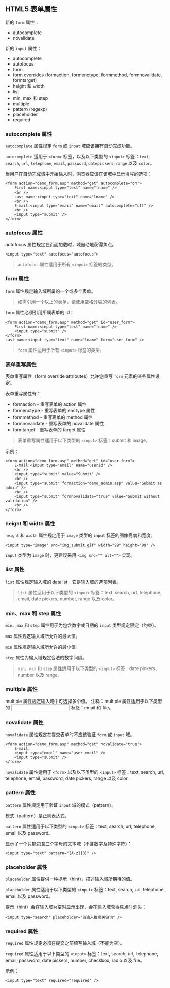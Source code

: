 HTML5 表单属性
---

新的 `form` 属性：
- autocomplete
- novalidate

新的 `input` 属性：
- autocomplete
- autofocus
- form
- form overrides (formaction, formenctype, formmethod, formnovalidate, formtarget)
- height 和 width
- list
- min, max 和 step
- multiple
- pattern (regexp)
- placeholder
- required


### autocomplete 属性
`autocomplete` 属性规定 `form` 或 `input` 域应该拥有自动完成功能。

`autocomplete` 适用于 `<form>` 标签，以及以下类型的 `<input>` 标签：`text`, `search`, `url`, `telephone`, `email`, `password`, `datepickers`, `range` 以及 `color`。

当用户在自动完成域中开始输入时，浏览器应该在该域中显示填写的选项：
```
<form action="demo_form.asp" method="get" autocomplete="on">
    First name:<input type="text" name="fname" />
    <br /> 
    Last name:<input type="text" name="lname" />
    <br /> 
    E-mail:<input type="email" name="email" autocomplete="off" />
    <br />
    <input type="submit" />
</form>
```


### autofocus 属性
autofocus 属性规定在页面加载时，域自动地获得焦点。
```
<input type="text" autofocus="autofocus">
```

> `autofocus` 属性适用于所有 `<input>` 标签的类型。


### form 属性
`form` 属性规定输入域所属的一个或多个表单。

> 如需引用一个以上的表单，请使用空格分隔的列表。

`form` 属性必须引用所属表单的 id：
```
<form action="demo_form.asp" method="get" id="user_form">
    First name:<input type="text" name="fname" />
    <input type="submit" />
</form>
Last name:<input type="text" name="lname" form="user_form" />
```

> `form` 属性适用于所有 `<input>` 标签的类型。


### 表单重写属性
表单重写属性（form override attributes）允许您重写 `form` 元素的某些属性设定。

表单重写属性有：
- formaction - 重写表单的 action 属性
- formenctype - 重写表单的 enctype 属性
- formmethod - 重写表单的 method 属性
- formnovalidate - 重写表单的 novalidate 属性
- formtarget - 重写表单的 target 属性

> 表单重写属性适用于以下类型的 `<input>` 标签：submit 和 image。

示例：
```
<form action="demo_form.asp" method="get" id="user_form">
    E-mail:<input type="email" name="userid" />
    <br />
    <input type="submit" value="Submit" />
    <br />
    <input type="submit" formaction="demo_admin.asp" value="Submit as admin" />
    <br />
    <input type="submit" formnovalidate="true" value="Submit without validation" />
    <br />
</form>
```


### height 和 width 属性
`height` 和 `width` 属性规定用于 `image` 类型的 `input` 标签的图像高度和宽度。
```
<input type="image" src="img_submit.gif" width="99" height="99" />
```

`input` 类型为 `image` 时，更建议采用 `<img src="" alt="">` 实现。


### list 属性
`list` 属性规定输入域的 datalist，它是输入域的选项列表。

> `list` 属性适用于以下类型的 `<input>` 标签：text, search, url, telephone, email, date pickers, number, range 以及 color。


### min、max 和 step 属性
`min`、`max` 和 `step` 属性用于为包含数字或日期的 `input` 类型规定限定（约束）。

`max` 属性规定输入域所允许的最大值。

`min` 属性规定输入域所允许的最小值。

`step` 属性为输入域规定合法的数字间隔。

> `min`、`max` 和 `step` 属性适用于以下类型的 `<input>` 标签：date pickers、number 以及 range。


### multiple 属性
multiple 属性规定输入域中可选择多个值。
注释：multiple 属性适用于以下类型的 <input> 标签：email 和 file。


### novalidate 属性
`novalidate` 属性规定在提交表单时不应该验证 `form` 或 `input` 域。
```
<form action="demo_form.asp" method="get" novalidate="true">
    E-mail:
    <input type="email" name="user_email" />
    <input type="submit" />
</form>
```

`novalidate` 属性适用于 `<form>` 以及以下类型的 `<input>` 标签：text, search, url, telephone, email, password, date pickers, range 以及 color.


### pattern 属性
`pattern` 属性规定用于验证 `input` 域的模式（pattern）。

模式（pattern）是正则表达式。

`pattern` 属性适用于以下类型的 `<input>` 标签：text, search, url, telephone, email 以及 password。

显示了一个只能包含三个字母的文本域（不含数字及特殊字符）：
```
<input type="text" pattern="[A-z]{3}" />
```


### placeholder 属性
`placeholder` 属性提供一种提示（hint），描述输入域所期待的值。

`placeholder` 属性适用于以下类型的 `<input>` 标签：text, search, url, telephone, email 以及 password。

提示（hint）会在输入域为空时显示出现，会在输入域获得焦点时消失：
```
<input type="search" placeholder="请输入搜索关键词" />
```


### required 属性
`required` 属性规定必须在提交之前填写输入域（不能为空）。

`required` 属性适用于以下类型的 `<input>` 标签：text, search, url, telephone, email, password, date pickers, number, checkbox, radio 以及 file。

示例：
```
<input type="text" required="required" />
```
